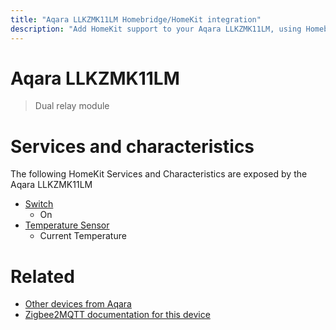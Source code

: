 ```yaml
---
title: "Aqara LLKZMK11LM Homebridge/HomeKit integration"
description: "Add HomeKit support to your Aqara LLKZMK11LM, using Homebridge, Zigbee2MQTT and homebridge-z2m."
---
```

<!---
This file has been GENERATED using src/docgen/docgen.ts
DO NOT EDIT THIS FILE MANUALLY!
-->
# Aqara LLKZMK11LM
> Dual relay module


# Services and characteristics
The following HomeKit Services and Characteristics are exposed by
the Aqara LLKZMK11LM

* [Switch](../../switch.md)
  * On
* [Temperature Sensor](../../sensors.md)
  * Current Temperature


# Related
* [Other devices from Aqara](../index.md#aqara)
* [Zigbee2MQTT documentation for this device](https://www.zigbee2mqtt.io/devices/LLKZMK11LM.html)